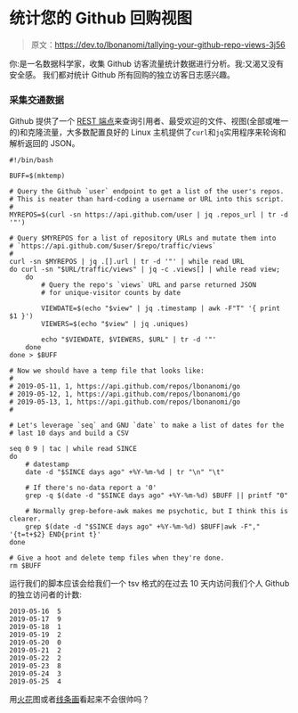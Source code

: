 # 统计您的 Github 回购视图

> 原文：<https://dev.to/lbonanomi/tallying-your-github-repo-views-3j56>

你:是一名数据科学家，收集 Github 访客流量统计数据进行分析。我:又渴又没有安全感。
我们都对统计 Github 所有回购的独立访客日志感兴趣。

### 采集交通数据

Github 提供了一个 [REST 端点](https://developer.github.com/v3/repos/traffic/)来查询引用者、最受欢迎的文件、视图(全部或唯一的)和克隆流量，大多数配置良好的 Linux 主机提供了`curl`和`jq`实用程序来轮询和解析返回的 JSON。

```
#!/bin/bash

BUFF=$(mktemp)

# Query the Github `user` endpoint to get a list of the user's repos. 
# This is neater than hard-coding a username or URL into this script.
#
MYREPOS=$(curl -sn https://api.github.com/user | jq .repos_url | tr -d '"')

# Query $MYREPOS for a list of repository URLs and mutate them into 
# `https://api.github.com/$user/$repo/traffic/views` 
#
curl -sn $MYREPOS | jq .[].url | tr -d '"' | while read URL
do curl -sn "$URL/traffic/views" | jq -c .views[] | while read view;
    do
        # Query the repo's `views` URL and parse returned JSON 
        # for unique-visitor counts by date

        VIEWDATE=$(echo "$view" | jq .timestamp | awk -F"T" '{ print $1 }')
        VIEWERS=$(echo "$view" | jq .uniques)

        echo "$VIEWDATE, $VIEWERS, $URL" | tr -d '"'
    done
done > $BUFF

# Now we should have a temp file that looks like:
#
# 2019-05-11, 1, https://api.github.com/repos/lbonanomi/go
# 2019-05-12, 1, https://api.github.com/repos/lbonanomi/go
# 2019-05-13, 1, https://api.github.com/repos/lbonanomi/go
#

# Let's leverage `seq` and GNU `date` to make a list of dates for the 
# last 10 days and build a CSV

seq 0 9 | tac | while read SINCE
do
    # datestamp
    date -d "$SINCE days ago" +%Y-%m-%d | tr "\n" "\t"

    # If there's no-data report a '0'
    grep -q $(date -d "$SINCE days ago" +%Y-%m-%d) $BUFF || printf "0"

    # Normally grep-before-awk makes me psychotic, but I think this is clearer.
    grep $(date -d "$SINCE days ago" +%Y-%m-%d) $BUFF|awk -F"," '{t=t+$2} END{print t}'
done

# Give a hoot and delete temp files when they're done.
rm $BUFF 
```

运行我们的脚本应该会给我们一个 tsv 格式的在过去 10 天内访问我们个人 Github 的独立访问者的计数:

```
2019-05-16  5
2019-05-17  9
2019-05-18  1
2019-05-19  2
2019-05-20  0
2019-05-21  2
2019-05-22  2
2019-05-23  8
2019-05-24  3
2019-05-25  4 
```

用[火花](https://github.com/holman/spark)图或者[线条画](https://github.com/lbonanomi/scripts/blob/master/braille_chart.sh)看起来不会很帅吗？
